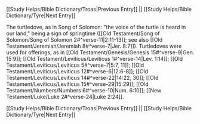 [[Study Helps/Bible Dictionary/Troas|Previous Entry]]  ||  [[Study Helps/Bible Dictionary/Tyre|Next Entry]]

 The turtledove, as in Song of Solomon: "the voice of the turtle is heard in our land," being a sign of springtime ([[Old Testament/Song of Solomon/Song of Solomon 2#^verse-11|2:11-13]]; see also [[Old Testament/Jeremiah/Jeremiah 8#^verse-7|Jer. 8:7]]). Turtledoves were used for offerings, as in [[Old Testament/Genesis/Genesis 15#^verse-9|Gen. 15:9]]; [[Old Testament/Leviticus/Leviticus 1#^verse-14|Lev. 1:14]]; [[Old Testament/Leviticus/Leviticus 5#^verse-7|5:7, 11]]; [[Old Testament/Leviticus/Leviticus 12#^verse-6|12:6-8]]; [[Old Testament/Leviticus/Leviticus 14#^verse-22|14:22, 30]]; [[Old Testament/Leviticus/Leviticus 15#^verse-29|15:29]]; [[Old Testament/Numbers/Numbers 6#^verse-10|Num. 6:10]]; [[New Testament/Luke/Luke 2#^verse-24|Luke 2:24]].

[[Study Helps/Bible Dictionary/Troas|Previous Entry]]  ||  [[Study Helps/Bible Dictionary/Tyre|Next Entry]]